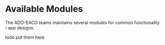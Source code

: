 # Available Modules
The ADO-EACD teams maintains several modules for common functionality / app designs.

todo put them here